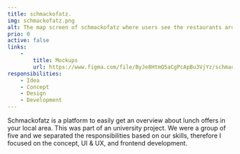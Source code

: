 ```yaml
---
title: schmackofatz.
img: schmackofatz.png
alt: The map screen of schmackofatz where users see the restaurants around them.
prio: 0
active: false
links:
    -
        title: Mockups
        url: https://www.figma.com/file/ByJe8HtmQ5aCgPcApBu3VjYz/schmackofatz.?node-id=0%3A1
responsibilities:
    - Idea
    - Concept
    - Design
    - Development
---
```


Schmackofatz is a platform to easily get an overview about lunch offers in your local area. This was part of an university project. We were a group of five and we separated the responsibilities based on our skills, therefore I focused on the concept, UI & UX, and frontend development.
